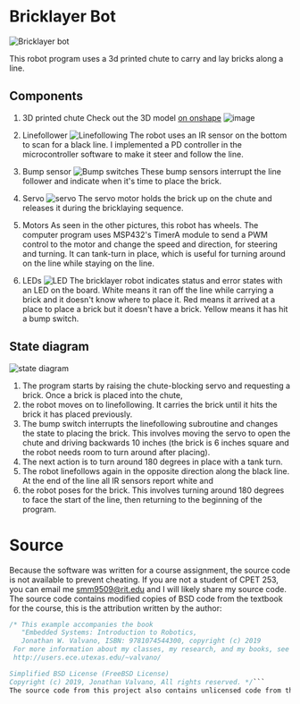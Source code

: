# Bricklayer Bot

![Bricklayer bot](https://github.com/user-attachments/assets/b2dc0e25-17c9-471a-806e-dd145547422d)

This robot program uses a 3d printed chute to carry and lay bricks along a line.

## Components

1. 3D printed chute
Check out the 3D model [on onshape](https://cad.onshape.com/documents/ce2139a7720a6f7f91b6e3fd/w/4e778bed12d5593772b55c33/e/0c2e88e45d036e104e664543) ![image](https://github.com/user-attachments/assets/862918f4-37ff-4838-a7cd-4d48b7848d49)

2. Linefollower
![Linefollowing](https://github.com/user-attachments/assets/60f61450-b8f4-426b-9af7-fa481355d085)
The robot uses an IR sensor on the bottom to scan for a black line.
I implemented a PD controller in the microcontroller software to make it steer and follow the line.

3. Bump sensor 
![Bump switches](https://github.com/user-attachments/assets/40c394de-c5e7-4569-bc76-599cce542beb)
These bump sensors interrupt the line follower and indicate when it's time to place the brick.

4. Servo
![servo](https://github.com/user-attachments/assets/463d0d2a-44d1-43b1-97e2-c7225cf37c10)
The servo motor holds the brick up on the chute and releases it during the bricklaying sequence.

5. Motors
As seen in the other pictures, this robot has wheels. The computer program uses MSP432's TimerA module to send a PWM control to the motor and change the speed and direction, for steering and turning.
It can tank-turn in place, which is useful for turning around on the line while staying on the line.

6. LEDs
![LED](https://github.com/user-attachments/assets/6fe27869-855a-4ac0-9035-502eb64f9c63)
The bricklayer robot indicates status and error states with an LED on the board. White means it ran off the line while carrying a brick and it doesn't know where to place it. Red means it arrived at a place to place a brick but it doesn't have a brick. Yellow means it has hit a bump switch.

## State diagram
![state diagram](https://github.com/user-attachments/assets/06184c4a-4f84-4c36-a011-a03efdf56f1f)
1. The program starts by raising the chute-blocking servo and requesting a brick. Once a brick is placed into the chute,
2. the robot moves on to linefollowing. It carries the brick until it hits the brick it has placed previously.
3. The bump switch interrupts the linefollowing subroutine and changes the state to placing the brick. This involves moving the servo to open the chute and driving backwards 10 inches (the brick is 6 inches square and the robot needs room to turn around after placing).
4. The next action is to turn around 180 degrees in place with a tank turn.
5. The robot linefollows again in the opposite direction along the black line. At the end of the line all IR sensors report white and
6. the robot poses for the brick. This involves turning around 180 degrees to face the start of the line, then returning to the beginning of the program.

# Source
Because the software was written for a course assignment, the source code is not available to prevent cheating. If you are not a student of CPET 253, you can email me smm9509@rit.edu and I will likely share my source code. The source code contains modified copies of BSD code from the textbook for the course, this is the attribution written by the author: 
```c
/* This example accompanies the book
   "Embedded Systems: Introduction to Robotics,
   Jonathan W. Valvano, ISBN: 9781074544300, copyright (c) 2019
 For more information about my classes, my research, and my books, see
 http://users.ece.utexas.edu/~valvano/

Simplified BSD License (FreeBSD License)
Copyright (c) 2019, Jonathan Valvano, All rights reserved. */```
The source code from this project also contains unlicensed code from the templates provided by the professors for my course, which complicates licensing and redistribution.
